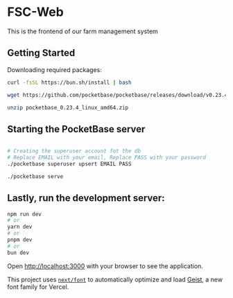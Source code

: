 # FSC-Web

This is the frontend of our farm management system

## Getting Started

Downloading required packages:

```bash
curl -fsSL https://bun.sh/install | bash

wget https://github.com/pocketbase/pocketbase/releases/download/v0.23.4/pocketbase_0.23.4_linux_amd64.zip

unzip pocketbase_0.23.4_linux_amd64.zip
```

## Starting the PocketBase server

```bash

# Creating the superuser account fot the db
# Replace EMAIL with your email, Replace PASS with your password
./pocketbase superuser upsert EMAIL PASS

./pocketbase serve
```

## Lastly, run the development server:

```bash
npm run dev
# or
yarn dev
# or
pnpm dev
# or
bun dev
```

Open [http://localhost:3000](http://localhost:3000) with your browser to see the application.

This project uses [`next/font`](https://nextjs.org/docs/app/building-your-application/optimizing/fonts) to automatically optimize and load [Geist](https://vercel.com/font), a new font family for Vercel.
